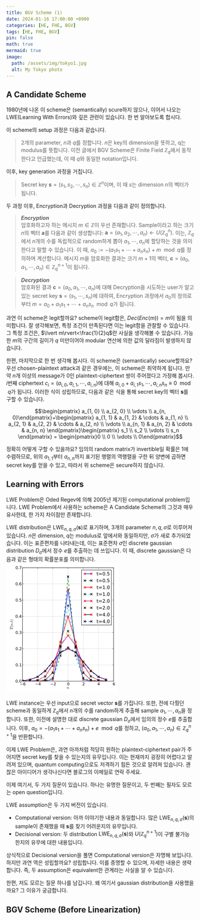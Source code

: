```yaml
---
title: BGV Scheme (1)
date: 2024-01-16 17:00:00 +0900
categories: [HE, FHE, BGV]
tags: [HE, FHE, BGV]
pin: false
math: true
mermaid: true
image:
  path: /assets/img/tokyo1.jpg
  alt: My Tokyo photo
---
```


## A Candidate Scheme
1980년에 나온 이 scheme은 (semantically) scure하지 않으나, 이어서 나오는 LWE(Learning With Errors)와 깊은 관련이 있습니다. 한 번 알아보도록 합시다.

이 scheme의 setup 과정은 다음과 같습니다. 
> $2$개의 parameter, $n$과 $q$를 정합니다. $n$은 key의 dimension을 뜻하고, q는 modulus를 뜻합니다. 이전 글에서 BGV Scheme은 Finite Field $\mathbb{Z}_q$에서 동작한다고 언급했는데, 이 때 $q$와 동일한 notation입니다. 

이후, key generation 과정을 거칩니다.
> Secret key $\mathbf{s}=(s_1, s_2, \cdots, s_n) \in \mathbb{Z}^n$이며, 이 때 $s$는 dimension $n$의 벡터가 됩니다. 

두 과정 이후, Encryption과 Decryption 과정을 다음과 같이 정의합니다.
> ***Encryption***  
암호화하고자 하는 메시지 $m\in \mathbb{Z}$이 우선 존재합니다. Sample이라고 하는 크기 $n$의 벡터 $\mathbf{a}$를 다음과 같이 생성합니다: $\mathbf{a}=(a_1, a_2, \cdots, a_n)\leftarrow U(\mathbb{Z}^n_q).$ 이는, $\mathbb{Z}_q$에서 $n$개의 수를 독립적으로 random하게 뽑아 $a_1, \cdots, a_n$에 할당하는 것을 의미한다고 말할 수 있습니다. 이 때, $a_0:=-(a_1s_1+\cdots+a_ns_n)+m \mod{q}$를 정의하며 계산합니다. 메시지 $m$을 암호화한 결과는 크기 $m+1$의 벡터, $\mathbf{c}=(a_0, a_1, \cdots, a_n)\in \mathbb{Z}_q^{n+1}$이 됩니다.

> ***Decryption***  
암호화된 결과 $\mathbf{c}=(a_0, a_1, \cdots, a_n)$에 대해 Decryption을 시도하는 user가 알고 있는 secret key $\mathbf{s}=(s_1, \cdots, s_n)$에 대하여, Encryption 과정에서 $a_0$의 정의로부터 $m=a_0+a_1s_1+\cdots+a_ns_n \mod{q}$가 됩니다.

과연 이 scheme은 legit할까요? scheme이 legit함은, $Dec(Enc(m))=m$이 됨을 의미합니다. 잘 생각해보면, 특정 조건이 만족된다면 이는 legit함을 관찰할 수 있습니다. 그 특정 조건은, $\lvert m\rvert<\frac{1}{2}q$란 사실을 생각해볼 수 있습니다. 가능한 $m$의 구간의 길이가 $q$ 미만이어야 modular 연산에 의한 값의 달라짐이 발생하지 않습니다.

한편, 마지막으로 한 번 생각해 봅시다. 이 scheme은 (semantically) secure할까요? 우선 chosen-plaintext attack과 같은 경우에는, 이 scheme은 취약하게 됩니다. 만약 $n$개 이상의 message가 $0$인 plaintext-ciphertext 쌍이 주어졌다고 가정해 봅시다. $i$번째 ciphertext $c_i=(a_{i,0}, a_{i,1}, \cdots, a_{i, n})$에 대해 $a_{i,0}+a_{i,1}s_1, \cdots, a_{i, n}s_n\equiv 0 \mod{q}$가 됩니다. 이러한 식이 성립하므로, 다음과 같은 식을 통해 secret key의 벡터 $\mathbf{s}$를 구할 수 있습니다.

$$\begin{pmatrix} a_{1, 0} \\ a_{2, 0} \\ \vdots \\ a_{n, 0}\end{pmatrix}+\begin{pmatrix} a_{1, 1} & a_{1, 2} & \cdots & a_{1, n} \\ a_{2, 1} & a_{2, 2} & \cdots & a_{2, n} \\ \vdots \\ a_{n, 1} & a_{n, 2} & \cdots & a_{n, n} \end{pmatrix}\begin{pmatrix} s_1 \\ s_2 \\ \vdots \\ s_n \end{pmatrix} = \begin{pmatrix}0 \\ 0 \\ \vdots \\ 0\end{pmatrix}$$

정확히 어떻게 구할 수 있을까요?​ 임의의 random matrix가 invertible일 확률은 $1$에 수렴하므로, 위의 $a_{1, 1}$부터 $a_{n, n}$까지 표기된 행렬의 역행렬을 구한 뒤 양변에 곱하면 secret key를 얻을 수 있고, 따라서 위 scheme은 secure하지 않습니다.

## Learning with Errors

LWE Problem은 Oded Regev에 의해 2005년 제기된 computational problem입니다. LWE Problem에서 사용하는 scheme은 A Candidate Scheme의 그것과 매우 유사한데, 한 가지 차이점만 존재합니다.

LWE distribution은 $\mathrm{LWE}_{n, q, \sigma}(\mathbf{s})$로 표기하며, $3$개의 parameter $n, q, \sigma$로 이루어져 있습니다. $n$은 dimension, $q$는 modulus로 앞에서와 동일하지만, $\sigma$가 새로 추가되었습니다. 이는 표준편차를 나타내는데, 이는 표준편차 $\sigma$인 discrete gaussian distribution $D_\sigma$에서 정수 $e$를 추출하는 데 쓰입니다. 이 때, discrete gaussian은 다음과 같은 형태의 확률분포를 의미합니다.
![discrete_gaussian](../assets/img/discrete_gaussian.png)

LWE instance는 우선 input으로 secret vector $\mathbf{s}$를 가집니다. 또한, 전에 다뤘던 scheme과 동일하게 $\mathbb{Z}_q$에서 $n$개의 수를 random하게 추출해 sample $a_1, \cdots, a_n$을 정합니다. 또한, 이전에 설명한 대로 discrete gaussian $D_\sigma$에서 임의의 정수 $e$를 추출합니다. 이후, $a_0=-(a_1s_1+\cdots+a_ns_n)+e\mod{q}$를 정하고, $(a_0, a_1, \cdots, a_n)\in \mathbb{Z}_q^{n+1}$을 반환합니다.

이제 LWE Problem은, 과연 아까처럼 적당히 원하는 plaintext-ciphertext pair가 주어지면 secret key를 찾을 수 있는지의 유무입니다. 이는 현재까지 굉장히 어렵다고 알려져 있으며, quantum computing으로도 저격하기 힘든 것으로 알려져 있습니다. 괜찮은 아이디어가 생각나신다면 블로그의 이메일로 연락 주세요.

이제 여기서, 두 가지 질문이 있습니다. 하나는 유명한 질문이고, 두 번째는 필자도 모르는 open question입니다.

LWE assumption은 두 가지 버전이 있습니다.
- Computational version: 아까 이야기한 내용과 동일합니다. 많은 $\mathrm{LWE}_{n,q,\sigma}(\mathbf{s})$의 sample이 존재했을 때 $\mathbf{s}$를 찾기 어려운지의 유무입니다.
- Decisional version: 두 distribution $\mathrm{LWE}_{n,q,\sigma}(\mathbf{s})$와 $U(\mathbb{Z}_q^{n+1})$이 구별 불가능한지의 유무에 대한 내용입니다.

상식적으로 Decisional version을 풀면 Computational version은 자명해 보입니다. 하지만 과연 역은 성립할까요? 성립합니다. 이를 증명할 수 있으며, 자세한 내용은 생략합니다. 즉, 두 assumption은 equivalent한 관계라는 사실을 알 수 있습니다.

한편, 저도 모르는 질문 하나를 남깁니다. 왜 여기서 gaussian distribution을 사용했을까요? 그 이유가 궁금합니다.

## BGV Scheme (Before Linearization)
